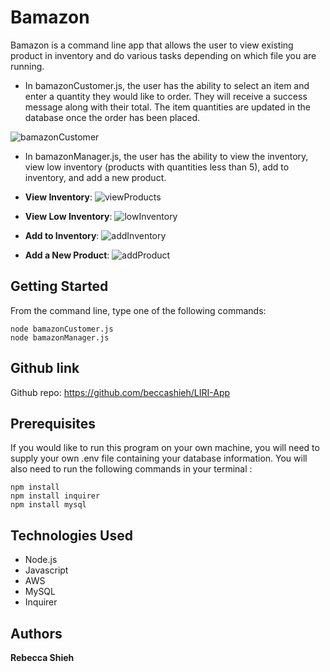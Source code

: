 # Bamazon

Bamazon is a command line app that allows the user to view existing product in inventory and do various tasks depending on which file you are running. 

* In bamazonCustomer.js, the user has the ability to select an item and enter a quantity they would like to order. They will receive a success message along with their total. The item quantities are updated in the database once the order has been placed. 

![bamazonCustomer](https://user-images.githubusercontent.com/47259793/57933810-30250d80-788c-11e9-978d-d617dfa39e9d.gif)

* In bamazonManager.js, the user has the ability to view the inventory, view low inventory (products with quantities less than 5), add to inventory, and add a new product. 

- **View Inventory**:
![viewProducts](https://user-images.githubusercontent.com/47259793/57933876-59de3480-788c-11e9-948f-84c87c871a3e.gif)

- **View Low Inventory**:
![lowInventory](https://user-images.githubusercontent.com/47259793/57933901-6b274100-788c-11e9-99f9-e8f467c3681f.gif)

- **Add to Inventory**:
![addInventory](https://user-images.githubusercontent.com/47259793/57933935-7e3a1100-788c-11e9-8f16-039d7f142a23.gif)

- **Add a New Product**:
![addProduct](https://user-images.githubusercontent.com/47259793/57933972-927e0e00-788c-11e9-97df-b2f6ae0efd9d.gif)

## Getting Started

From the command line, type one of the following commands:

```
node bamazonCustomer.js
node bamazonManager.js

```

## Github link
Github repo: https://github.com/beccashieh/LIRI-App

## Prerequisites

If you would like to run this program on your own machine, you will need to supply your own .env file containing your database information. You will also need to run the following commands in your terminal :

```
npm install
npm install inquirer
npm install mysql

```

## Technologies Used

- Node.js
- Javascript
- AWS
- MySQL
- Inquirer


## Authors

**Rebecca Shieh** 